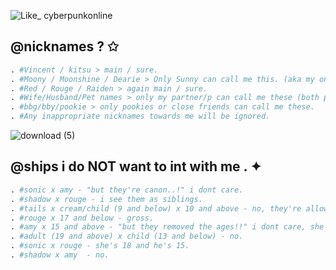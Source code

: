 ![Like_ cyberpunkonline](https://github.com/stzrxienn/stzrxienn/assets/155057376/e5d79768-97ba-4e4f-8314-50ea6fbe0660)


## @nicknames ? ✩
```python
. #Vincent / kitsu > main / sure.
. #Moony / Moonshine / Dearie > Only Sunny can call me this. (aka my online brother.)
. #Red / Rouge / Raiden > again main / sure.
. #Wife/Husband/Pet names > only my partner/p can call me these (both platonically and romantically by choice.)
. #bbg/bby/pookie > only pookies or close friends can call me these.
. #Any inappropriate nicknames towards me will be ignored.
```



![download (5)](https://github.com/stzrxienn/stzrxienn/assets/155057376/230ba6fc-91ed-4ba3-8df8-3233ca4128d4)

## @ships i do NOT want to int with me . ✦

```python
. #sonic x amy - "but they're canon..!" i dont care.
. #shadow x rouge - i see them as siblings.
. #tails x cream/child (9 and below) x 10 and above - no, they're allowed to have crushes on eachother although.
. #rouge x 17 and below - gross.
. #amy x 15 and above - "but they removed the ages!!" i dont care, she's still 12 whether you like it or not.
. #adult (19 and above) x child (13 and below) - no.
. #sonic x rouge - she's 18 and he's 15.
. #shadow x amy  - no.
```
